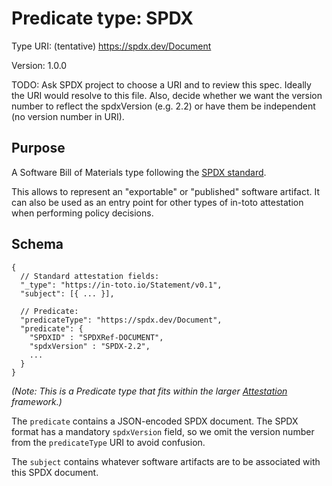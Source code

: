 # Predicate type: SPDX

Type URI: (tentative) https://spdx.dev/Document

Version: 1.0.0

TODO: Ask SPDX project to choose a URI and to review this spec. Ideally the URI
would resolve to this file. Also, decide whether we want the version number to
reflect the spdxVersion (e.g. 2.2) or have them be independent (no version
number in URI).

## Purpose

A Software Bill of Materials type following the
[SPDX standard](https://spdx.dev/specifications/).

This allows to represent an "exportable" or "published" software artifact. It
can also be used as an entry point for other types of in-toto attestation when
performing policy decisions.

## Schema

```jsonc
{
  // Standard attestation fields:
  "_type": "https://in-toto.io/Statement/v0.1",
  "subject": [{ ... }],

  // Predicate:
  "predicateType": "https://spdx.dev/Document",
  "predicate": {
    "SPDXID" : "SPDXRef-DOCUMENT",
    "spdxVersion" : "SPDX-2.2",
    ...
  }
}
```

_(Note: This is a Predicate type that fits within the larger
[Attestation](../README.md) framework.)_

The `predicate` contains a JSON-encoded SPDX document. The SPDX format has a
mandatory `spdxVersion` field, so we omit the version number from the
`predicateType` URI to avoid confusion.

The `subject` contains whatever software artifacts are to be associated with
this SPDX document.
